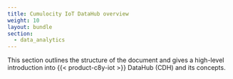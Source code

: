 ```yaml
---
title: Cumulocity IoT DataHub overview
weight: 10
layout: bundle
section:
  - data_analytics
---
```


This section outlines the structure of the document and gives a high-level introduction into {{< product-c8y-iot >}} DataHub (CDH) and its concepts.
